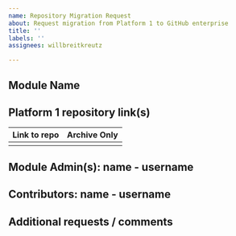 ```yaml
---
name: Repository Migration Request
about: Request migration from Platform 1 to GitHub enterprise
title: ''
labels: ''
assignees: willbreitkreutz

---
```


## Module Name


## Platform 1 repository link(s)
| Link to repo | Archive Only |
| --- | --- |
|  |  |

## Module Admin(s): name - username


## Contributors: name - username


## Additional requests / comments
